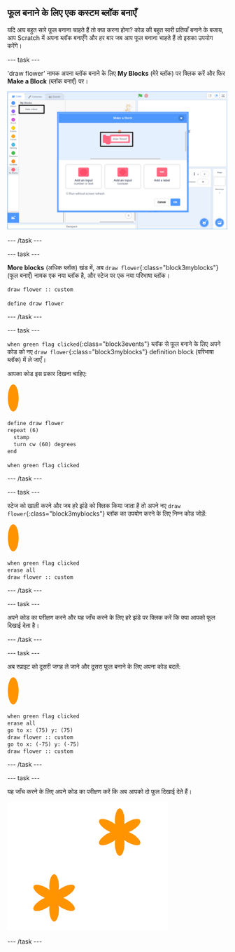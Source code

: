 ## फूल बनाने के लिए एक कस्टम ब्लॉक बनाएँ

यदि आप बहुत सारे फूल बनाना चाहते हैं तो क्या करना होगा? कोड की बहुत सारी प्रतियाँ बनाने के बजाय, आप Scratch में अपना ब्लॉक बनाएँगे और हर बार जब आप फूल बनाना चाहते हैं तो इसका उपयोग करेंगे।

\--- task \---

'draw flower' नामक अपना ब्लॉक बनाने के लिए **My Blocks** (मेरे ब्लॉक) पर क्लिक करें और फिर **Make a Block** (ब्लॉक बनाएँ) पर।

![स्क्रीनशॉट](images/flower-make-block.png)

\--- /task \---

\--- task \---

**More blocks** (अधिक ब्लॉक) खंड में, अब `draw flower`{:class="block3myblocks"} (फूल बनाएँ) नामक एक नया ब्लॉक है, और स्टेज पर एक नया परिभाषा ब्लॉक।

```blocks3
draw flower :: custom

define draw flower
```

\--- /task \---

\--- task \---

`when green flag clicked`{:class="block3events"} ब्लॉक से फूल बनाने के लिए अपने कोड को नए `draw flower`{:class="block3myblocks"} definition block (परिभाषा ब्लॉक) में ले जाएँ।

आपका कोड इस प्रकार दिखना चाहिए:

![फूल स्प्राइट](images/flower-sprite.png)

```blocks3
define draw flower
repeat (6) 
  stamp
  turn cw (60) degrees
end

when green flag clicked
```

\--- /task \---

\--- task \---

स्टेज को खाली करने और जब हरे झंडे को क्लिक किया जाता है तो अपने नए `draw flower`{:class="block3myblocks"} ब्लॉक का उपयोग करने के लिए निम्न कोड जोड़ें:

![फूल स्प्राइट](images/flower-sprite.png)

```blocks3
when green flag clicked
erase all
draw flower :: custom
```

\--- /task \---

\--- task \---

अपने कोड का परीक्षण करने और यह जाँच करने के लिए हरे झंडे पर क्लिक करें कि क्या आपको फूल दिखाई देता है।

\--- /task \---

\--- task \---

अब स्प्राइट को दूसरी जगह ले जाने और दूसरा फूल बनाने के लिए अपना कोड बदलें:

![फूल स्प्राइट](images/flower-sprite.png)

```blocks3
when green flag clicked
erase all
go to x: (75) y: (75)
draw flower :: custom
go to x: (-75) y: (-75)
draw flower :: custom 
```

\--- /task \---

\--- task \---

यह जाँच करने के लिए अपने कोड का परीक्षण करें कि अब आपको दो फूल दिखाई देते हैं।

![स्क्रीनशॉट](images/flower-two.png)

\--- /task \---
